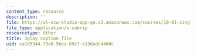 ```yaml
---
content_type: resource
description: ''
file: https://ol-ocw-studio-app-qa.s3.amazonaws.com/courses/18-01-single-variable-calculus-fall-2006/ca1d534473a65beab9c7e13dadc440dc_zUEuKrxgHws.vtt
file_type: application/x-subrip
resourcetype: Other
title: 3play caption file
uid: ca1d5344-73a6-5bea-b9c7-e13dadc440dc
---
```

